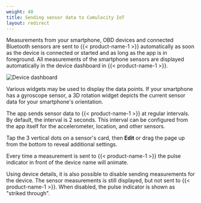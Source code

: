```yaml
---
weight: 40
title: Sending sensor data to Cumulocity IoT
layout: redirect
---
```



Measurements from your smartphone, OBD devices and connected Bluetooth sensors are sent to {{< product-name-1 >}} automatically as soon as the device is connected or started and as long as the app is in foreground. All measurements of the smartphone sensors are displayed automatically in the device dashboard in {{< product-name-1 >}}.

![Device dashboard](/images/users-guide/csa/csa-device-dashboard.jpg)

Various widgets may be used to display the data points. If your smartphone has a gyroscope sensor, a 3D rotation widget depicts the current sensor data for your smartphone's orientation.

The app sends sensor data to {{< product-name-1 >}} at regular intervals.
By default, the interval is 2 seconds. This interval can be configured from the app itself for the accelerometer, location, and other sensors.

Tap the 3 vertical dots on a sensor's card, then **Edit** or drag the page up from the bottom to reveal additional settings.

Every time a measurement is sent to {{< product-name-1 >}} the pulse indicator in front of the device name will animate.

Using device details, it is also possible to disable sending measurements for the device. The sensor measurements is still displayed, but not sent to {{< product-name-1 >}}. When disabled, the pulse indicator is shown as "striked through".
